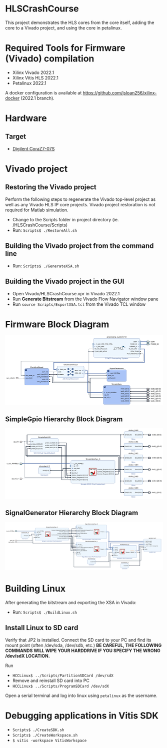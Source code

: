 # HLSCrashCourse
This project demonstrates the HLS cores from the core itself, adding the core to a Vivado project, and using the core in petalinux.

# Required Tools for Firmware (Vivado) compilation
* Xilinx Vivado 2022.1
* Xilinx Vitis HLS 2022.1
* Petalinux 2022.1

A docker configuration is available at https://github.com/jsloan256/xilinx-docker (2022.1 branch).

# Hardware
## Target
* [Digilent CoraZ7-07S](https://reference.digilentinc.com/programmable-logic/cora-z7/start?redirect=1)

# Vivado project
## Restoring the Vivado project
Perform the following steps to regenerate the Vivado top-level project as well as any Vivado HLS IP core projects. Vivado project restoration is not required for Matlab simulation.

* Change to the Scripts folder in project directory (ie. /HLSCrashCourse/Scripts)
* Run: `Scripts$ ./RestoreAll.sh`

## Building the Vivado project from the command line
* Run: `Scripts$ ./GenerateXSA.sh`

## Building the Vivado project in the GUI
* Open Vivado/HLSCrashCourse.xpr in Vivado 2022.1
* Run **Generate Bitstream** from the Vivado Flow Navigator window pane
* Run `source Scripts/ExportXSA.tcl` from the Vivado TCL window

# Firmware Block Diagram
![HLSCrashCourse Block Diagram](HLSCrashCourseBlockDiagram.png)

## SimpleGpio Hierarchy Block Diagram
![SimpleGPIO Hierarchy Block](SimpleGPIOHierarchyBlock.png)

## SignalGenerator Hierarchy Block Diagram
![SignalGenerator Hierarchy Block](SignalGeneratorHierarchyBlock.png)

# Building Linux
After generating the bitstream and exporting the XSA in Vivado:

* Run: `Scripts$ ./BuildLinux.sh`

## Install Linux to SD card
Verify that JP2 is installed. Connect the SD card to your PC and find its mount point (often /dev/sda, /dev/sdb, etc.) **BE CAREFUL, THE FOLLOWING COMMANDS WILL WIPE YOUR HARDDRIVE IF YOU SPECIFY THE WRONG /dev/sdX LOCATION.**

Run
* `HCCLinux$ ../Scripts/PartitionSDCard /dev/sdX`
* Remove and reinstall SD card into PC
* `HCCLinux$ ../Scripts/ProgramSDCard /dev/sdX`

Open a serial terminal and log into linux using `petalinux` as the username.

# Debugging applications in Vitis SDK
* `Scripts$ ./CreateSDK.sh`
* `Scripts$ ./CreateWorkspace.sh`
* `$ vitis -workspace VitisWorkspace`
